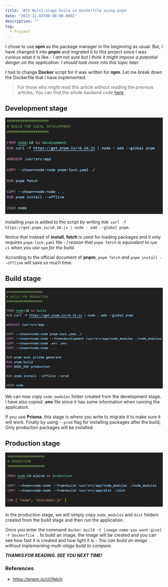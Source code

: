 ```yaml
---
title: '#15 Multi-stage build in Dockerfile using pnpm'
date: "2023-11-03T00:00:00.000Z"
description: ""
tag:
  - Project
---
```


I chose to use **npm** as the package manager in the beginning as usual. But, I have changed it into **pnpm** and migrated it to this project since I was curious what it is like - _I am not sure but I think it might impose a potential danger on the application. I should look more into this topic later._ 

I had to change **Docker** script for it was written for **npm**. Let me break down the Dockerfile that I have implemented.

> For those who might read this article without reading the previous articles, You can find the whole backend code [here](https://github.com/shkim04/find-your-wc)

## Development stage

![development-stage](../imgs/2023-11-03/development-stage.png)

Installing `pnpm` is added to the script by writing `RUN curl -f https://get.pnpm.io/v6.16.js | node - add --global pnpm`.

Notice that instead of **install**, **fetch** is used for loading packages and it only requires `pnpm-lock.yaml` file - _I reason that `pnpm fetch` is equivalent to `npm ci` when you use `npm` for the build._ 

According to the official document of **pnpm**, `pnpm fetch` and `pnpm install --offline` will save so much time.

## Build stage

![build-stage](../imgs/2023-11-03/build-stage.png)

We can now copy `node_modules` folder created from the development stage. I have also copied **.env** file since it has some information when running the application.

If you use **Prisma**, this stage is where you write to migrate it to make sure it will work. Finally by using `--prod` flag for installing packages after the build, Only production packages will be installed.

## Production stage

![production-stage](../imgs/2023-11-03/production-stage.png)

In the production stage, we will simply copy `node_modules` and `dist` folders created from the build stage and then run the application.

Once you enter the command `docker build -t [image-name-you-want-give] -f Dockerfile .` to build an image, the image will be created and you can see how fast it is created and how light it is - _You can build an image without implementing multi-stage build to compare._

_**THANKS FOR READING. SEE YOU NEXT TIME!**_

### References
- https://pnpm.io/cli/fetch